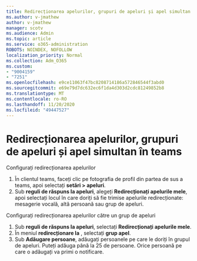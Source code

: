 ```yaml
---
title: Redirecționarea apelurilor, grupuri de apeluri și apel simultan în teams
ms.author: v-jmathew
author: v-jmathew
manager: scotv
ms.audience: Admin
ms.topic: article
ms.service: o365-administration
ROBOTS: NOINDEX, NOFOLLOW
localization_priority: Normal
ms.collection: Adm_O365
ms.custom:
- "9004159"
- "7251"
ms.openlocfilehash: e9ce11063f47bc8208714186a572846544f3abd0
ms.sourcegitcommit: e69e79d7dc632ec6f1da4d303d2cdc81249852b8
ms.translationtype: MT
ms.contentlocale: ro-RO
ms.lasthandoff: 11/20/2020
ms.locfileid: "49447527"
---
```

# <a name="call-forwarding-call-groups-and-simultaneous-ring-in-teams"></a>Redirecționarea apelurilor, grupuri de apeluri și apel simultan în teams

Configurați redirecționarea apelurilor

1. În clientul teams, faceți clic pe fotografia de profil din partea de sus a teams, apoi selectați **setări > apeluri**.
2. Sub **reguli de răspuns la apeluri**, alegeți **Redirecționați apelurile mele**, apoi selectați locul în care doriți să fie trimise apelurile redirecționate: mesagerie vocală, altă persoană sau grup de apeluri.

Configurați redirecționarea apelurilor către un grup de apeluri

1. Sub **reguli de răspuns la apeluri**, selectați **Redirecționați apelurile mele**.
2. În meniul **redirecționare la** , selectați **grup apel**.
3. Sub **Adăugare persoane**, adăugați persoanele pe care le doriți în grupul de apeluri. Puteți adăuga până la 25 de persoane. Orice persoană pe care o adăugați va primi o notificare.
